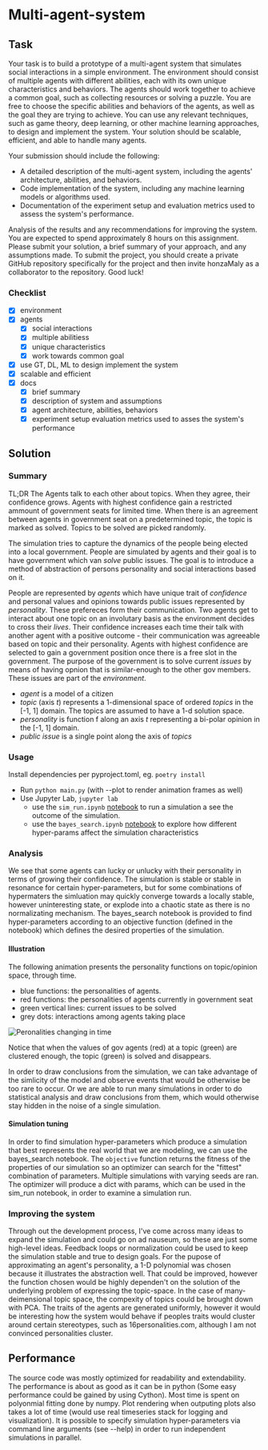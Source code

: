 # Multi-agent-system

## Task

Your task is to build a prototype of a multi-agent system that simulates social interactions in a simple environment. The environment should consist of multiple agents with different abilities, each with its own unique characteristics and behaviors. The agents should work together to achieve a common goal, such as collecting resources or solving a puzzle. You are free to choose the specific abilities and behaviors of the agents, as well as the goal they are trying to achieve. You can use any relevant techniques, such as game theory, deep learning, or other machine learning approaches, to design and implement the system. Your solution should be scalable, efficient, and able to handle
many agents.

Your submission should include the following:
- A detailed description of the multi-agent system, including the agents' architecture, abilities, and behaviors.
- Code implementation of the system, including any machine learning models or algorithms used.
- Documentation of the experiment setup and evaluation metrics used to assess the system's performance.

Analysis of the results and any recommendations for improving the system. You are expected to spend approximately 8 hours on this assignment. Please submit your solution, a brief summary of your approach, and any assumptions made. To submit the project, you should create a private GitHub repository specifically for the project and then invite honzaMaly as a collaborator to the repository. Good luck!


### Checklist

- [x] environment
- [x] agents
    - [x] social interactions
    - [x] multiple abilitiess
    - [x] unique characteristics
    - [x] work towards common goal
- [x] use GT, DL, ML to design implement the system
- [x] scalable and efficient
- [x] docs
    - [x] brief summary
    - [x] description of system and assumptions
    - [x] agent architecture, abilities, behaviors
    - [x] experiment setup evaluation metrics used to asses the system's performance

## Solution

### Summary

TL;DR The Agents talk to each other about topics. When they agree, their confidence grows. Agents with highest confidence gain a restricted ammount of government seats for limited time. When there is an agreement between agents in government seat on a predetermined topic, the topic is marked as solved. Topics to be solved are picked randomly.

The simulation tries to capture the dynamics of the people being elected into a local government. People are simulated by agents and their goal is to have government which van *solve* public issues.
The goal is to introduce a method of abstraction of persons personality and social interactions based on it.

People are represented by *agents* which have unique trait of *confidence* and personal values and opinions towards public issues represented by *personality*. These prefereces form their communication. Two agents get to interact about one topic on an involutary basis as the environment decides to cross their _lives_. Their confidence increases each time their talk with another agent with a positive outcome - their communication was agreeable based on topic and their personality.
Agents with highest confidence are selected to gain a government position once there is a free slot in the government.
The purpose of the government is to solve current *issues* by means of having opnion that is similar-enough to the other gov members. These issues are part of the *environment*.

- *agent* is a model of a citizen
- *topic* (axis *t*) represents a 1-dimensional space of ordered *topics* in the [-1, 1] domain. The topics are assumed to have a 1-d solution space.
- *personality* is function f along an axis *t* representing a bi-polar opinion in the [-1, 1] domain.
- *public issue* is a single point along the axis of *topics*

### Usage

Install dependencies per pyproject.toml, eg. `poetry install`
- Run `python main.py` (with --plot to render animation frames as well)
- Use Jupyter Lab, `jupyter lab`
    - use the `sim_run.ipynb` [notebook](https://github.com/martin-kokos/multi-agent-system/blob/main/sim_run.ipynb) to run a simulation a see the outcome of the simulation.
    - use the `bayes_search.ipynb` [notebook](https://github.com/martin-kokos/multi-agent-system/blob/main/bayes_search.ipynb) to explore how different hyper-params affect the simulation characteristics

### Analysis

We see that some agents can lucky or unlucky with their personality in terms of growing their confidence.
The simulation is stable or stable in resonance for certain hyper-parameters, but for some combinations of hypermaters the simluation may quickly converge towards a locally stable, however uninteresting state, or explode into a chaotic state as there is no normalizating mechanism. The bayes_search notebook is provided to find hyper-parameters according to an objective function (defined in the notebook) which defines the desired properties of the simulation.

#### Illustration
The following animation presents the personality functions on topic/opinion space, through time.
- blue functions: the personalities of agents.
- red functions: the personalities of agents currently in government seat
- green vertical lines: current issues to be solved
- grey dots: interactions among agents taking place

![Peronalities changing in time](https://github.com/martin-kokos/multi-agent-system/raw/main/personalities_in_time.gif)

Notice that when the values of gov agents (red) at a topic (green) are clustered enough, the topic (green) is solved and disappears.

In order to draw conclusions from the simulation, we can take advantage of the simlicity of the model and observe events that would be otherwise be too rare to occur. Or we are able to run many simulations in order to do statistical analysis and draw conclusions from them, which would otherwise stay hidden in the noise of a single simulation.


#### Simulation tuning

In order to find simulation hyper-parameters which produce a simulation that best represents the real world that we are modeling, we can use the bayes_search notebook. The `objective` function returns the fitness of the properties of our simulation so an optimizer can search for the "fittest" combination of parameters. Multiple simulations with varying seeds are ran. The optimizer will produce a dict with params, which can be used in the sim_run notebook, in order to examine a simulation run.

### Improving the system

Through out the development process, I've come across many ideas to expand the simulation and could go on ad nauseum, so these are just some high-level ideas.
Feedback loops or normalization could be used to keep the simulation stable and true to design goals.
For the pupose of approximating an agent's personality, a 1-D polynomial was chosen because it illustrates the abstraction well. That could be improved, however the function chosen would be highly dependen't on the solution of the underlying problem of expressing the topic-space. In the case of many-deimensional topic space, the compexity of topics could be brought down with PCA.
The traits of the agents are generated uniformly, however it would be interesting how the system would behave if peoples traits would cluster around certain stereotypes, such as 16personalities.com, although I am not convinced personalities cluster.

## Performance

The source code was mostly optimized for readability and extendability.
The performance is about as good as it can be in python (Some easy performance could be gained by using Cython). Most time is spent on polyonmial fitting done by numpy.
Plot rendering when outputing plots also takes a lot of time (would use real timeseries stack for logging and visualization). 
It is possible to specify simulation hyper-parameters via command line arguments (see --help) in order to run independent simulations in parallel.
